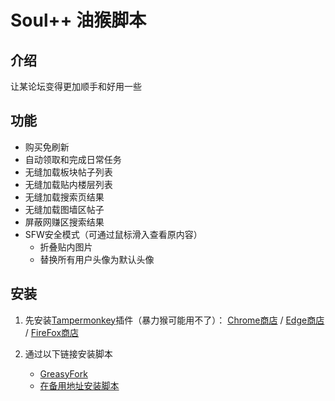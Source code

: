 # Soul++ 油猴脚本

## 介绍
让某论坛变得更加顺手和好用一些

## 功能
- 购买免刷新
- 自动领取和完成日常任务
- 无缝加载板块帖子列表
- 无缝加载贴内楼层列表
- 无缝加载搜索页结果
- 无缝加载图墙区帖子
- 屏蔽网赚区搜索结果
- SFW安全模式（可通过鼠标滑入查看原内容）
    - 折叠贴内图片
    - 替换所有用户头像为默认头像      



## 安装
1. 先安装[Tampermonkey](https://www.tampermonkey.net/)插件（暴力猴可能用不了）： [Chrome商店](https://chrome.google.com/webstore/detail/tampermonkey/dhdgffkkebhmkfjojejmpbldmpobfkfo?hl=en) / [Edge商店](https://microsoftedge.microsoft.com/addons/detail/iikmkjmpaadaobahmlepeloendndfphd) / [FireFox商店](https://addons.mozilla.org/zh-CN/firefox/addon/tampermonkey/)

2. 通过以下链接安装脚本
    - [GreasyFork](https://sleazyfork.org/zh-CN/scripts/433161-soul)
    - [在备用地址安装脚本](https://cdn.jsdelivr.net/gh/FetchTheMoon/UserScript/SouthPlusPlus.user.js)

